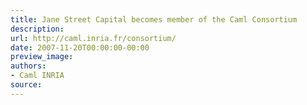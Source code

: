 ```yaml
---
title: Jane Street Capital becomes member of the Caml Consortium
description:
url: http://caml.inria.fr/consortium/
date: 2007-11-20T00:00:00-00:00
preview_image:
authors:
- Caml INRIA
source:
---
```



